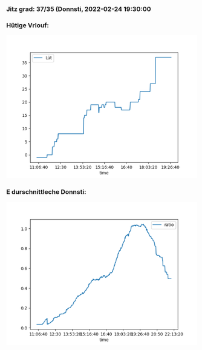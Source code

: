 ### Jitz grad: 37/35 (Donnsti, 2022-02-24 19:30:00

### Hütige Vrlouf:
![Graph](Today.png)

### E durschnittleche Donnsti:
![Graph](Donnsti.png)